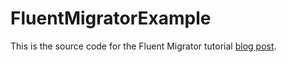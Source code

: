 # FluentMigratorExample
This is the source code for the Fluent Migrator tutorial [blog post](https://netcodingdata.com/coding/fluent-migrator). 

